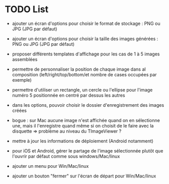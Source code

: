 # TODO List

* ajouter un écran d'options pour choisir le format de stockage : PNG ou JPG (JPG par défaut)
* ajouter un écran d'options pour choisir la taille des images générées : PNG ou JPG (JPG par défaut)
* proposer différents templates d'affichage pour les cas de 1 à 5 images assemblées
* permettre de personnaliser la position de chaque image dans al composition (left/right/top/bottom/et nombre de cases occupées par exemple)
* permettre d'utiliser un rectangle, un cercle ou l'ellipse pour l'image numéro 5 positionnée en centré par dessus les autres
* dans les options, pouvoir choisir le dossier d'enregistrement des images créées

* bogue : sur Mac aucune image n'est affichée quand on en sélectionne une, mais il l'enregistre quand même si on choisit de le faire avec la disquette => problème au niveau du TImageViewer ?

* mettre à jour les informations de déploiement (Android notamment)

* pour iOS et Android, gérer le partage de l'image sélectionnée plutôt que l'ouvrir par défaut comme sous windows/Mac/linux

* ajouter un menu pour Win/Mac/linux
* ajouter un bouton "fermer" sur l'écran de départ pour Win/Mac/linux

